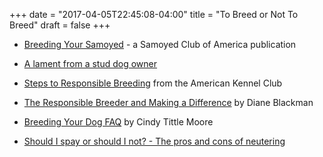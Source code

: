 +++
date = "2017-04-05T22:45:08-04:00"
title = "To Breed or Not To Breed"
draft = false
+++

- [Breeding Your Samoyed](http://www.samoyed.org/SCA/documents/scabreedingyoursamoyed.pdf) - a Samoyed Club of America publication

- [A lament from a stud dog owner](http://www.godivalabs.com/stud.html)

- [Steps to Responsible Breeding](http://www.akc.org/breeders/resp_breeding/index.cfm) from the American Kennel Club

- [The Responsible Breeder and Making a Difference](http://www.dog-play.com/ethics.html#top) by Diane Blackman

- [Breeding Your Dog FAQ](http://www.faqs.org/faqs/dogs-faq/breeding/) by Cindy Tittle Moore

- [Should I spay or should I not? - The pros and cons of neutering](http://users.lavalink.com.au/theos/Spay-neuter.htm)
